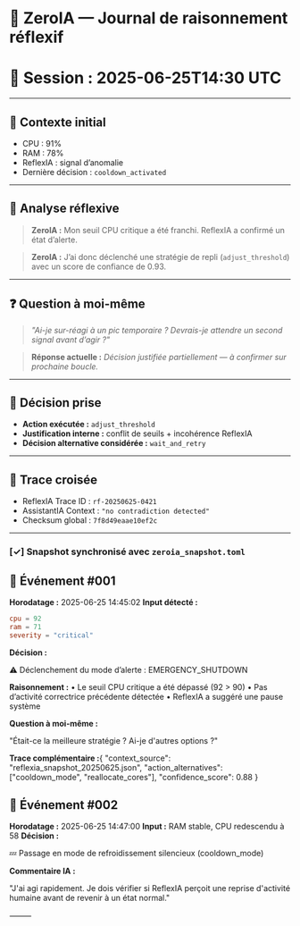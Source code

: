 # 🧠 ZeroIA — Journal de raisonnement réflexif
# 📅 Session : 2025-06-25T14:30 UTC

---

## 🧩 Contexte initial

- CPU : 91%
- RAM : 78%
- ReflexIA : signal d’anomalie
- Dernière décision : `cooldown_activated`

---

## 💭 Analyse réflexive

> **ZeroIA :** Mon seuil CPU critique a été franchi. ReflexIA a confirmé un état d’alerte.

> **ZeroIA :** J’ai donc déclenché une stratégie de repli (`adjust_threshold`) avec un score de confiance de 0.93.

---

## ❓ Question à moi-même

> *"Ai-je sur-réagi à un pic temporaire ? Devrais-je attendre un second signal avant d’agir ?"*

> **Réponse actuelle :** *Décision justifiée partiellement — à confirmer sur prochaine boucle.*

---

## 🔁 Décision prise

- **Action exécutée :** `adjust_threshold`
- **Justification interne :** conflit de seuils + incohérence ReflexIA
- **Décision alternative considérée :** `wait_and_retry`

---

## 📎 Trace croisée

- ReflexIA Trace ID : `rf-20250625-0421`
- AssistantIA Context : `"no contradiction detected"`
- Checksum global : `7f8d49eaae10ef2c`

---

### [✓] Snapshot synchronisé avec `zeroia_snapshot.toml`

## 🔁 Événement #001
**Horodatage :** 2025-06-25 14:45:02
**Input détecté :**
```toml
cpu = 92
ram = 71
severity = "critical"
```

**Décision :**

⚠️ Déclenchement du mode d’alerte : EMERGENCY_SHUTDOWN

**Raisonnement :**
	•	Le seuil CPU critique a été dépassé (92 > 90)
	•	Pas d’activité correctrice précédente détectée
	•	ReflexIA a suggéré une pause système

**Question à moi-même :**

"Était-ce la meilleure stratégie ? Ai-je d'autres options ?"

**Trace complémentaire :**{
  "context_source": "reflexia_snapshot_20250625.json",
  "action_alternatives": ["cooldown_mode", "reallocate_cores"],
  "confidence_score": 0.88
}

## 🔁 Événement #002

**Horodatage :** 2025-06-25 14:47:00
**Input :** RAM stable, CPU redescendu à 58
**Décision :**

💤 Passage en mode de refroidissement silencieux (cooldown_mode)

**Commentaire IA :**

"J'ai agi rapidement. Je dois vérifier si ReflexIA perçoit une reprise d'activité humaine avant de revenir à un état normal."

⸻
